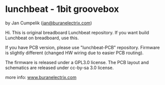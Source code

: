 
lunchbeat - 1bit groovebox
=======================
by Jan Cumpelik (jan@buranelectrix.com)

Hi.
This is original breadboard Lunchbeat repository.
If you want build Lunchbeat on breadboard, use this.

If you have PCB version, please use "lunchbeat-PCB" repository.
Firmware is slightly different (changed HW wiring due to easier PCB routing).

The firmware is released under a GPL3.0 license.
The PCB layout and schematics are released under cc-by-sa 3.0 license.

more info: www.buranelectrix.com

